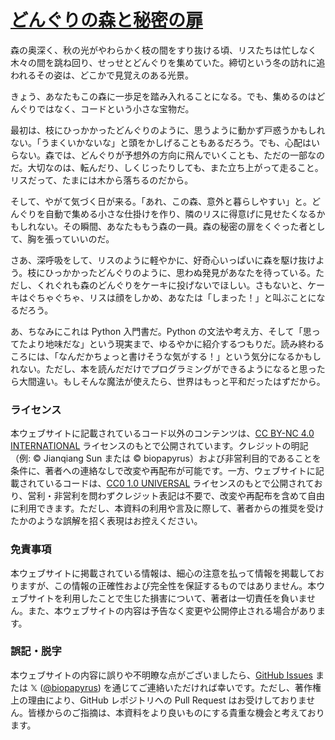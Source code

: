 # [どんぐりの森と秘密の扉](https://py.biopapyrus.jp/)

森の奥深く、秋の光がやわらかく枝の間をすり抜ける頃、リスたちは忙しなく木々の間を跳ね回り、せっせとどんぐりを集めていた。締切という冬の訪れに追われるその姿は、どこかで見覚えのある光景。

きょう、あなたもこの森に一歩足を踏み入れることになる。でも、集めるのはどんぐりではなく、コードという小さな宝物だ。

最初は、枝にひっかかったどんぐりのように、思うように動かず戸惑うかもしれない。「うまくいかないな」と頭をかしげることもあるだろう。でも、心配はいらない。森では、どんぐりが予想外の方向に飛んでいくことも、ただの一部なのだ。大切なのは、転んだり、しくじったりしても、また立ち上がって走ること。リスだって、たまには木から落ちるのだから。

そして、やがて気づく日が来る。「あれ、この森、意外と暮らしやすい」と。どんぐりを自動で集める小さな仕掛けを作り、隣のリスに得意げに見せたくなるかもしれない。その瞬間、あなたももう森の一員。森の秘密の扉をくぐった者として、胸を張っていいのだ。

さあ、深呼吸をして、リスのように軽やかに、好奇心いっぱいに森を駆け抜けよう。枝にひっかかったどんぐりのように、思わぬ発見があなたを待っている。ただし、くれぐれも森のどんぐりをケーキに投げないでほしい。さもないと、ケーキはぐちゃぐちゃ、リスは顔をしかめ、あなたは「しまった！」と叫ぶことになるだろう。

あ、ちなみにこれは Python 入門書だ。Python の文法や考え方、そして「思ってたより地味だな」という現実まで、ゆるやかに紹介するつもりだ。読み終わるころには、「なんだかちょっと書けそうな気がする！」という気分になるかもしれない。ただし、本を読んだだけでプログラミングができるようになると思ったら大間違い。もしそんな魔法が使えたら、世界はもっと平和だったはずだから。


### ライセンス

本ウェブサイトに記載されているコード以外のコンテンツは、[CC BY-NC 4.0 INTERNATIONAL](https://creativecommons.org/licenses/by-nc/4.0/) ライセンスのもとで公開されています。クレジットの明記（例: &copy; Jianqiang Sun または &copy; biopapyrus）および非営利目的であることを条件に、著者への連絡なしで改変や再配布が可能です。一方、ウェブサイトに記載されているコードは、[CC0 1.0 UNIVERSAL](https://creativecommons.org/publicdomain/zero/1.0/deed.en) ライセンスのもとで公開されており、営利・非営利を問わずクレジット表記は不要で、改変や再配布を含めて自由に利用できます。ただし、本資料の利用や言及に際して、著者からの推奨を受けたかのような誤解を招く表現はお控えください。


### 免責事項

本ウェブサイトに掲載されている情報は、細心の注意を払って情報を掲載しておりますが、この情報の正確性および完全性を保証するものではありません。本ウェブサイトを利用したことで生じた損害について、著者は一切責任を負いません。また、本ウェブサイトの内容は予告なく変更や公開停止される場合があります。


### 誤記・脱字

本ウェブサイトの内容に誤りや不明瞭な点がございましたら、[GitHub Issues](https://github.com/biopapyrus/py/issues) または 𝕏 ([@biopapyrus](https://x.com/biopapyrus)) を通じてご連絡いただければ幸いです。ただし、著作権上の理由により、GitHub レポジトリへの Pull Request はお受けしておりません。皆様からのご指摘は、本資料をより良いものにする貴重な機会と考えております。
